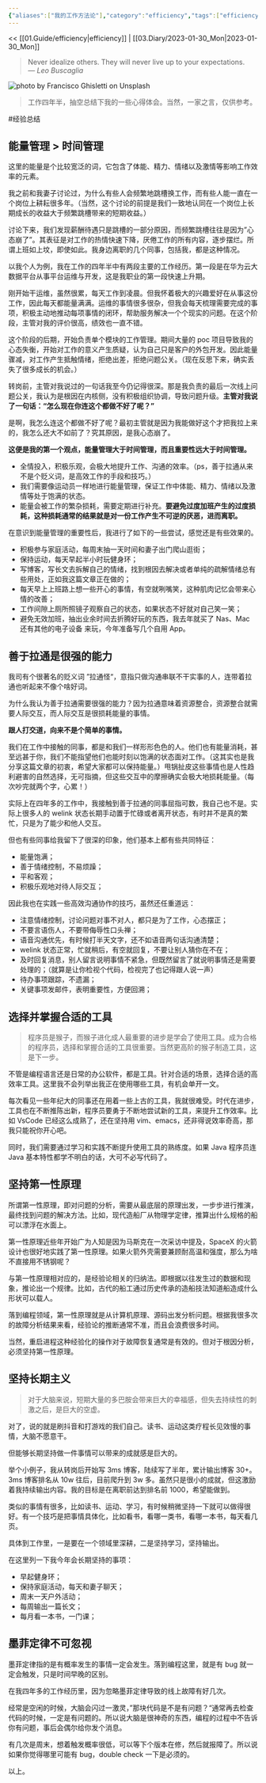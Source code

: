 ```yaml
---
{"aliases":["我的工作方法论"],"category":"efficiency","tags":["efficiency, 经验总结"],"status":"publish","link":"NA","date created":"2023-01-30 Mon 23:29:42","date modified":"2023-01-31 Tue 22:39:59","dg-publish":true,"permalink":"/02.Blog/efficiency/我的工作方法论/","dgPassFrontmatter":true}
---
```



<< [[01.Guide/efficiency\|efficiency]] | [[03.Diary/2023-01-30_Mon\|2023-01-30_Mon]]

> Never idealize others. They will never live up to your expectations.  
> — <cite>Leo Buscaglia</cite>

![photo by Francisco Ghisletti on Unsplash](https://images.unsplash.com/photo-1529198792282-ca6752042aa2?crop=entropy&cs=tinysrgb&fm=jpg&ixid=MnwzNjM5Nzd8MHwxfHJhbmRvbXx8fHx8fHx8fDE2NzUwOTI2MDM&ixlib=rb-4.0.3&q=80&w=200&h=200)

> 工作四年半，抽空总结下我的一些心得体会。当然，一家之言，仅供参考。

#经验总结 

## 能量管理 > 时间管理

这里的能量是个比较宽泛的词，它包含了体能、精力、情绪以及激情等影响工作效率的元素。

我之前和我妻子讨论过，为什么有些人会频繁地跳槽换工作，而有些人能一直在一个岗位上耕耘很多年。（当然，这个讨论的前提是我们一致地认同在一个岗位上长期成长的收益大于频繁跳槽带来的短期收益。）

讨论下来，我们发现薪酬待遇只是跳槽的一部分原因，而频繁跳槽往往是因为”心态崩了”。其表征是对工作的热情快速下降，厌倦工作的所有内容，逐步摆烂。所谓上班如上坟，即使如此。我身边离职的几个同事，包括我，都是这种情况。

以我个人为例，我在工作的四年半中有两段主要的工作经历。第一段是在华为云大数据平台从事平台运维与开发，这是我职业的第一段快速上升期。

刚开始干运维，虽然很累，每天工作到凌晨。但我怀着极大的兴趣爱好在从事这份工作，因此每天都能量满满。运维的事情很多很杂，但我会每天梳理需要完成的事项，积极主动地推动每项事情的闭环，帮助服务解决一个个现实的问题。在这个阶段，主管对我的评价很高，绩效也一直不错。

这个阶段的后期，开始负责单个模块的工作管理。期间大量的 poc 项目导致我的心态失衡，开始对工作的意义产生质疑，认为自己只是客户的外包开发。因此能量骤减，对工作产生抵触情绪，拒绝出差，拒绝问题公关。（现在反思下来，确实丢失了很多成长的机会。）

转岗前，主管对我说过的一句话我至今仍记得很深。那是我负责的最后一次线上问题公关，我认为是根因在内核侧，没有积极组织协调，导致问题升级。**主管对我说了一句话：“怎么现在你连这个都做不好了呢？”**

是啊，我怎么连这个都做不好了呢？最初主管就是因为我能做好这个才把我拉上来的，我怎么还大不如前了？究其原因，是我心态崩了。

**这便是我的第一个观点，能量管理大于时间管理，而且重要性远大于时间管理。**

- 全情投入，积极乐观，会极大地提升工作、沟通的效率。（ps，善于拉通从来不是个贬义词，是高效工作的手段和技巧。）
- 我们需要像运动员一样地进行能量管理，保证工作中体能、精力、情绪以及激情等处于饱满的状态。
- 能量会被工作的繁杂损耗，需要定期进行补充。**要避免过度加班产生的过度损耗，这种损耗通常的结果就是对一份工作产生不可逆的厌恶，进而离职。**

在意识到能量管理的重要性后，我进行了如下的一些尝试，感觉还是有些效果的。

- 积极参与家庭活动，每周末抽一天时间和妻子出门爬山逛街；
- 保持运动，每天早起半小时玩健身环；
- 写博客，写长文去拆解自己的情绪，找到根因去解决或者单纯的疏解情绪总有些用处，正如我这篇文章正在做的；
- 每天早上上班路上想一些开心的事情，有空就咧嘴笑，这种肌肉记忆会带来心情的改善；
- 工作间隙上厕所照镜子观察自己的状态，如果状态不好就对自己笑一笑；
- 避免无效加班，抽出业余时间去折腾好玩的东西，我去年就买了 Nas、Mac 还有其他的电子设备 来玩，今年准备写几个自用 App。

## 善于拉通是很强的能力

我司有个很著名的贬义词 ”拉通怪“，意指只做沟通串联不干实事的人，连带着拉通也听起来不像个啥好词。

为什么我认为善于拉通需要很强的能力？因为拉通意味着资源整合，资源整合就需要人际交互，而人际交互是很损耗能量的事情。

**跟人打交道，向来不是个简单的事情。**

我们在工作中接触的同事，都是和我们一样形形色色的人。他们也有能量消耗，甚至远甚于你，我们不能指望他们也能时刻以饱满的状态面对工作。（这其实也是我分享这篇文章的初衷，希望大家都可以保持能量。）甩锅扯皮这些事情也是人性趋利避害的自然选择，无可指摘，但这些交互中的摩擦确实会极大地损耗能量。（每次吵完就两个字，心累！）

实际上在四年多的工作中，我接触到善于拉通的同事屈指可数，我自己也不是。实际上很多人的 welink 状态长期手动置于忙碌或者离开状态，有时并不是真的繁忙，只是为了能少和他人交互。

但也有些同事给我留下了很深的印象，他们基本上都有些共同特征：

- 能量饱满；
- 善于情绪控制，不易烦躁；
- 平和客观；
- 积极乐观地对待人际交互；

因此我也在实践一些高效沟通协作的技巧，虽然还任重道远：

- 注意情绪控制，讨论问题对事不对人，都只是为了工作，心态摆正；
- 不要言语伤人，不要带侮辱性口头禅；
- 语音沟通优先，有时候打半天文字，还不如语音两句话沟通清楚；
- welink 状态正常，忙就稍后，有空就回复，不要让别人猜你在不在；
- 及时回复消息，别人留言说明事情不紧急，但既然留言了就说明事情还是需要处理的；（就算是让你检视个代码，检视完了也记得跟人说一声）
- 待办事项跟踪，不遗漏；
- 关键事项发邮件，表明重要性，方便回溯；

## 选择并掌握合适的工具

> 程序员是猴子，而猴子进化成人最重要的进步是学会了使用工具。成为合格的程序员，选择和掌握合适的工具很重要。当然更高阶的猴子制造工具，这是下一步。

不管是编程语言还是日常的办公软件，都是工具。针对合适的场景，选择合适的高效率工具。这里我不会列举出我正在使用哪些工具，有机会单开一文。

每次看见一些年纪大的同事还在用着一些上古的工具，我就很难受。时代在进步，工具也在不断推陈出新，程序员要勇于不断地尝试新的工具，来提升工作效率。比如 VsCode 已经这么成熟了，还在坚持用 vim、emacs，还非得说效率奇高，那我只能祝你开心吧。

同时，我们需要通过学习和实践不断提升使用工具的熟练度。如果 Java 程序员连 Java 基本特性都学不明白的话，大可不必写代码了。

## 坚持第一性原理

所谓第一性原理，即对问题的分析，需要从最底层的原理出发，一步步进行推演，最终找到问题的解决方法。比如，现代造船厂从物理学定律，推算出什么规格的船可以漂浮在水面上。

第一性原理近些年开始广为人知是因为马斯克在一次采访中提及，SpaceX 的火箭设计也很好地实践了第一性原理。如果火箭外壳需要兼顾耐高温和强度，那么为啥不直接用不锈钢呢？

与第一性原理相对应的，是经验论相关的归纳法。即根据以往发生过的数据和现象，推论出一个规律。比如，古代的船工通过历史传承的造船技法知道船造成什么形状可以载人。

落到编程领域，第一性原理就是从计算机原理、源码出发分析问题。根据我很多次的故障分析结果来看，经验论的推断通常不准，而且会浪费很多时间。

当然，重启进程这种经验化的操作对于故障恢复通常是有效的。但对于根因分析，必须坚持第一性原理。

## 坚持长期主义

> 对于大脑来说，短期大量的多巴胺会带来巨大的幸福感，但失去持续性的刺激之后，是巨大的空虚。

对了，说的就是刷抖音和打游戏的我们自己。读书、运动这类疗程长见效慢的事情，大脑不愿意干。

但能够长期坚持做一件事情可以带来的成就感是巨大的。

举个小例子，我从转岗后开始写 3ms 博客，陆续写了半年，累计输出博客 30+。3ms 博客排名从 10w 往后，目前爬升到 3w 多。虽然只是很小的成就，但这激励着我持续输出内容。我的目标是在离职前达到排名前 1000，希望能做到。

类似的事情有很多，比如读书、运动、学习，有时候稍微坚持一下就可以做得很好。有一个技巧是把事情具体化，比如看书，看哪一类书，看哪一本书，每天看几页。

具体到工作里，一是要在一个领域里深耕，二是坚持学习，坚持输出。

在这里列一下我今年会长期坚持的事项：

- 早起健身环；
- 保持家庭活动，每天和妻子聊天；
- 周末一天户外活动；
- 每周输出一篇长文；
- 每月看一本书，一门课；

## 墨菲定律不可忽视

墨菲定律指的是有概率发生的事情一定会发生。落到编程这里，就是有 bug 就一定会触发，只是时间早晚的区别。

在我四年多的工作经历里，因为忽略墨菲定律导致的线上故障有好几次。

经常是空闲的时候，大脑会闪过一激灵，”那块代码是不是有问题？“通常再去检查代码的时候，一定是有问题的。所以说大脑是很神奇的东西，编程的过程中不告诉你有问题，事后会偶尔给你发个消息。

有几次是周末，想着触发概率很低，可以等下个版本在修，然后就报障了。所以说如果你觉得哪里可能有 bug，double check 一下是必须的。

以上。
